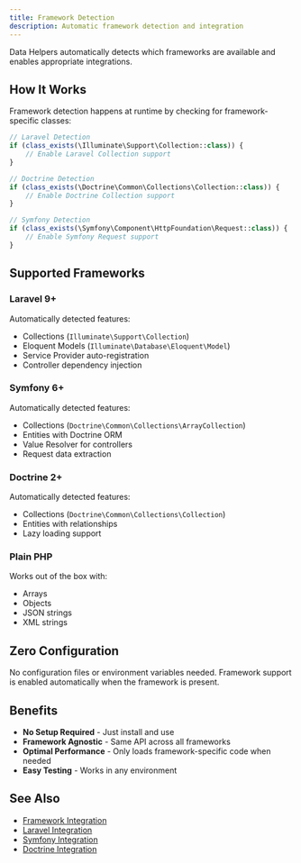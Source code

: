```yaml
---
title: Framework Detection
description: Automatic framework detection and integration
---
```


Data Helpers automatically detects which frameworks are available and enables appropriate integrations.

## How It Works

Framework detection happens at runtime by checking for framework-specific classes:

```php
// Laravel Detection
if (class_exists(\Illuminate\Support\Collection::class)) {
    // Enable Laravel Collection support
}

// Doctrine Detection
if (class_exists(\Doctrine\Common\Collections\Collection::class)) {
    // Enable Doctrine Collection support
}

// Symfony Detection
if (class_exists(\Symfony\Component\HttpFoundation\Request::class)) {
    // Enable Symfony Request support
}
```

## Supported Frameworks

### Laravel 9+

Automatically detected features:
- Collections (`Illuminate\Support\Collection`)
- Eloquent Models (`Illuminate\Database\Eloquent\Model`)
- Service Provider auto-registration
- Controller dependency injection

### Symfony 6+

Automatically detected features:
- Collections (`Doctrine\Common\Collections\ArrayCollection`)
- Entities with Doctrine ORM
- Value Resolver for controllers
- Request data extraction

### Doctrine 2+

Automatically detected features:
- Collections (`Doctrine\Common\Collections\Collection`)
- Entities with relationships
- Lazy loading support

### Plain PHP

Works out of the box with:
- Arrays
- Objects
- JSON strings
- XML strings

## Zero Configuration

No configuration files or environment variables needed. Framework support is enabled automatically when the framework is present.

## Benefits

- **No Setup Required** - Just install and use
- **Framework Agnostic** - Same API across all frameworks
- **Optimal Performance** - Only loads framework-specific code when needed
- **Easy Testing** - Works in any environment

## See Also

- [Framework Integration](/data-helpers/framework-integration/overview/)
- [Laravel Integration](/data-helpers/framework-integration/laravel/)
- [Symfony Integration](/data-helpers/framework-integration/symfony/)
- [Doctrine Integration](/data-helpers/framework-integration/doctrine/)
